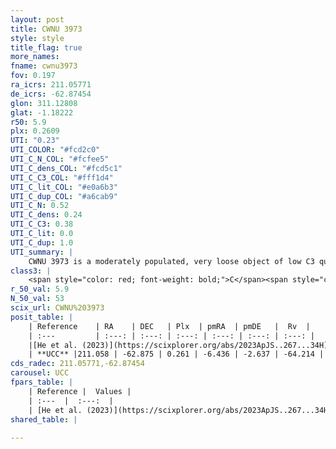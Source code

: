 ```yaml
---
layout: post
title: CWNU 3973
style: style
title_flag: true
more_names: 
fname: cwnu3973
fov: 0.197
ra_icrs: 211.05771
de_icrs: -62.87454
glon: 311.12808
glat: -1.18222
r50: 5.9
plx: 0.2609
UTI: "0.23"
UTI_COLOR: "#fcd2c0"
UTI_C_N_COL: "#fcfee5"
UTI_C_dens_COL: "#fcd5c1"
UTI_C_C3_COL: "#fff1d4"
UTI_C_lit_COL: "#e0a6b3"
UTI_C_dup_COL: "#a6cab9"
UTI_C_N: 0.52
UTI_C_dens: 0.24
UTI_C_C3: 0.38
UTI_C_lit: 0.0
UTI_C_dup: 1.0
UTI_summary: |
    CWNU 3973 is a moderately populated, very loose object of low C3 quality. It was recently reported in the literature.
class3: |
    <span style="color: red; font-weight: bold;">C</span><span style="color: #FFC300; font-weight: bold;">B</span>
r_50_val: 5.9
N_50_val: 53
scix_url: CWNU%203973
posit_table: |
    | Reference    | RA    | DEC   | Plx  | pmRA  | pmDE   |  Rv  |
    | :---         | :---: | :---: | :---: | :---: | :---: | :---: |
    |[He et al. (2023)](https://scixplorer.org/abs/2023ApJS..267...34H) | 211.096 | -62.889 | 0.249 | -6.435 | -2.616 | -- |
    | **UCC** |211.058 | -62.875 | 0.261 | -6.436 | -2.637 | -64.214 | 
cds_radec: 211.05771,-62.87454
carousel: UCC
fpars_table: |
    | Reference |  Values |
    | :---  |  :---:  |
    | [He et al. (2023)](https://scixplorer.org/abs/2023ApJS..267...34H) | `A0=0.95, m-M=12.75, logA=6.0` |
shared_table: |
    
---
```

